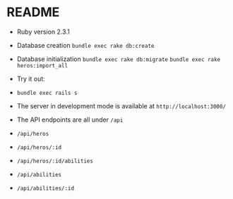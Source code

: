 # README

* Ruby version
2.3.1

* Database creation
`bundle exec rake db:create`

* Database initialization
`bundle exec rake db:migrate`
`bundle exec rake heros:import_all`

* Try it out:
- `bundle exec rails s`
- The server in development mode is available at `http://localhost:3000/`

- The API endpoints are all under `/api`
- `/api/heros`
- `/api/heros/:id`
- `/api/heros/:id/abilities`
- `/api/abilities`
- `/api/abilities/:id`
